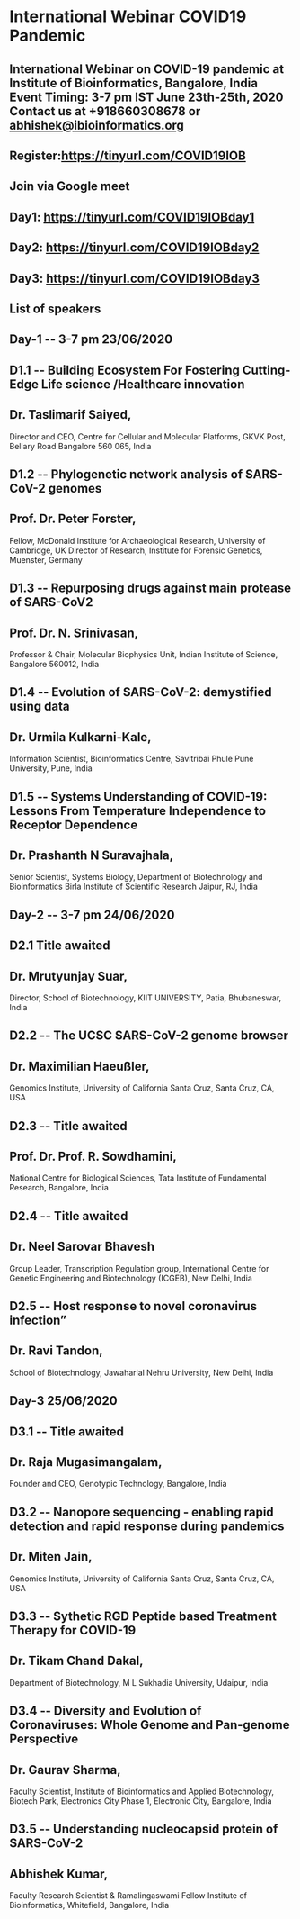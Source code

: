 # International Webinar COVID19 Pandemic 

International Webinar on COVID-19 pandemic at Institute of Bioinformatics, Bangalore, India
Event Timing: 3-7 pm IST June 23th-25th, 2020
Contact us at +918660308678 or 
abhishek@ibioinformatics.org
----

Register:https://tinyurl.com/COVID19IOB
---------
Join via Google meet
--------
Day1: https://tinyurl.com/COVID19IOBday1
-------
Day2: https://tinyurl.com/COVID19IOBday2
-------
Day3: https://tinyurl.com/COVID19IOBday3
-------




List of speakers
-----

Day-1	  -- 3-7 pm 23/06/2020
-----
D1.1		-- Building Ecosystem For Fostering Cutting-Edge Life science /Healthcare innovation
-----
Dr. Taslimarif Saiyed, 
-----
Director and CEO, Centre for Cellular and Molecular Platforms, GKVK Post, Bellary Road Bangalore 560 065, India

D1.2	-- Phylogenetic network analysis of SARS-CoV-2 genomes
-----
Prof. Dr. Peter Forster, 
-----
Fellow, McDonald Institute for Archaeological Research, University of Cambridge, UK Director of Research, Institute for Forensic Genetics, Muenster, Germany

D1.3	-- Repurposing drugs against main protease of SARS-CoV2
-----
Prof. Dr. N. Srinivasan, 
-----
Professor & Chair, Molecular Biophysics Unit, Indian Institute of Science, Bangalore 560012, India


D1.4	-- Evolution of SARS-CoV-2: demystified using data
-----
Dr. Urmila Kulkarni-Kale, 
-----

Information Scientist, Bioinformatics Centre, Savitribai Phule Pune University, Pune, India

D1.5	-- Systems Understanding of COVID-19: Lessons From Temperature Independence to Receptor Dependence 
-----
Dr. Prashanth N Suravajhala, 
-----

Senior Scientist, Systems Biology, Department of Biotechnology and Bioinformatics Birla Institute of Scientific Research Jaipur, RJ, India

Day-2	-- 3-7 pm 24/06/2020
-----
D2.1	Title awaited 
-----
Dr. Mrutyunjay Suar, 
-----
Director, School of Biotechnology, KIIT UNIVERSITY, Patia, Bhubaneswar, India

D2.2	 -- The UCSC SARS-CoV-2 genome browser 
-----
Dr. Maximilian Haeußler, 
-----

Genomics Institute, University of California Santa Cruz, Santa Cruz, CA, USA

D2.3	-- Title awaited
-----

Prof. Dr. Prof. R. Sowdhamini, 
-----

National Centre for Biological Sciences, 
Tata Institute of Fundamental Research, Bangalore, India 

D2.4	-- Title awaited
-----
Dr. Neel Sarovar Bhavesh
-----

Group Leader, Transcription Regulation group, International Centre for Genetic Engineering and Biotechnology (ICGEB), New Delhi, India

D2.5	-- Host response to novel coronavirus infection”
-----
Dr. Ravi Tandon, 
-----

School of Biotechnology, Jawaharlal Nehru University, New Delhi, India

Day-3	25/06/2020
-----

D3.1	-- Title awaited
-----

Dr. Raja Mugasimangalam,
-----
Founder and CEO, Genotypic Technology, Bangalore, India

D3.2	-- Nanopore sequencing - enabling rapid detection and rapid response during pandemics
-----

Dr. Miten Jain, 
-----
Genomics Institute, University of California Santa Cruz, Santa Cruz, CA,  USA


D3.3	-- Sythetic RGD Peptide based Treatment Therapy for COVID-19
-----
Dr. Tikam Chand Dakal, 
-----
Department of Biotechnology, M L Sukhadia University, Udaipur, India


D3.4	-- Diversity and Evolution of Coronaviruses: Whole Genome and Pan-genome Perspective
-----

Dr. Gaurav Sharma, 
-----
Faculty Scientist, Institute of Bioinformatics and Applied Biotechnology, 
Biotech Park, Electronics City Phase 1, Electronic City, Bangalore, India  

D3.5	-- Understanding nucleocapsid protein of SARS-CoV-2
-----
Abhishek Kumar, 
-----
Faculty Research Scientist & Ramalingaswami Fellow Institute of Bioinformatics, Whitefield, Bangalore, India

